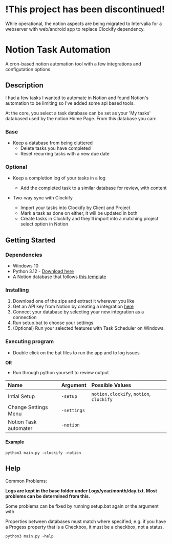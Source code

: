 # !This project has been discontinued!
While operational, the notion aspects are being migrated to Intervalia for a webserver with web/android app to replace Clockify dependency.

# Notion Task Automation

A cron-based notion automation tool with a few integrations and configutation options.

## Description

I had a few tasks I wanted to automate in Notion and found Notion's automation to be limiting so I've added some api based tools.

At the core, you select a task database can be set as your 'My tasks' databased used by the notion Home Page. From this database you can:

### Base
- Keep a database from being cluttered
  - Delete tasks you have completed
  - Reset recurring tasks with a new due date

### Optional
- Keep a completion log of your tasks in a log
  - Add the completed task to a similar database for review, with content

- Two-way sync with Clockify
  - Import your tasks into Clockify by Client and Project
  - Mark a task as done on either, it will be updated in both
  - Create tasks in Clockify and they'll import into a matching project select option in Notion

## Getting Started

### Dependencies

- Windows 10
- Python 3.12 - [Download here](https://www.python.org/downloads/)
- A Notion database that follows [this template](https://pixelmixery.notion.site/1ce62907d7c28041914adb26db9b8754?v=1ce62907d7c28037bb6f000c025c033a&pvs=4)
 
### Installing

1. Download one of the zips and extract it wherever you like
1. Get an API key from Notion by creating a integration [here](https://www.notion.so/profile/integrations)
1. Connect your database by selecting your new integration as a connection
1. Run setup.bat to choose your settings
1. (Optional) Run your selected features with Task Scheduler on Windows. 

### Executing program

* Double click on the bat files to run the app and to log issues 

**OR**
* Run through python yourself to review output

|Name|Argument|Possible Values|
|:-|:-|:-|
|Intial Setup|`-setup`|`notion,clockify`, `notion`, `clockify`|
|Change Settings Menu|`-settings`||
|Notion Task automater|`-notion`||

#### Example
```
python3 main.py -clockify -notion
```

## Help

Common Problems:

**Logs are kept in the base folder under Logs/year/month/day.txt. Most problems can be determined from this.**

Some problems can be fixed by running setup.bat again or the argument with 

Properties between databases must match where specified, e.g. if you have a Progess property that is a Checkbox, it must be a checkbox, not a status.
```
python3 main.py -help
```
